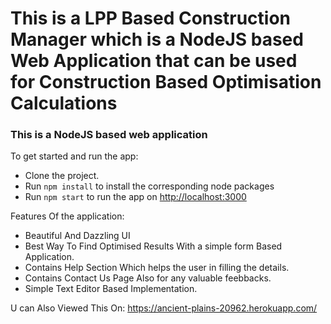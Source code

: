# This is a LPP Based Construction Manager  which is a NodeJS based Web Application that can be used for Construction Based Optimisation Calculations

### This is a NodeJS based web application

To get started and run the app: 

- Clone the project.
- Run `npm install` to install the corresponding node packages
- Run `npm start` to run the app on [http://localhost:3000](http://localhost:3000)

Features Of the application:
- Beautiful And Dazzling UI
- Best Way To Find Optimised Results With a simple form Based Application.
- Contains Help Section Which helps the user in filling the details.
- Contains Contact Us Page Also for any valuable feebbacks.
- Simple Text Editor Based Implementation.

U can Also Viewed This On:
https://ancient-plains-20962.herokuapp.com/

